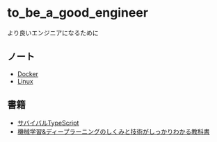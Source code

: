 # to_be_a_good_engineer
より良いエンジニアになるために

## ノート
- [Docker](notes/docker/README.md)
- [Linux](notes/linux/README.md)

## 書籍
- [サバイバルTypeScript](books/survival_typescript/README.md)
- [機械学習&ディープラーニングのしくみと技術がしっかりわかる教科書](books/ml_dl_textbook/README.md)

